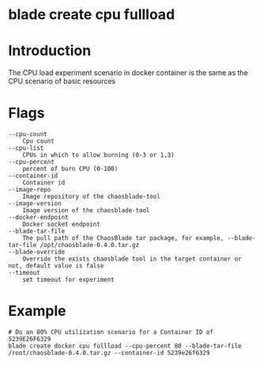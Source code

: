 # blade create cpu fullload

# **Introduction**
The CPU load experiment scenario in docker container is the same as the CPU scenario of basic resources
# **Flags**

```
--cpu-count
	Cpu count
--cpu-list
	CPUs in which to allow burning (0-3 or 1,3)
--cpu-percent
	percent of burn CPU (0-100)
--container-id
	Container id
--image-repo
	Image repository of the chaosblade-tool
--image-version
	Image version of the chaosblade-tool
--docker-endpoint
	Docker socket endpoint
--blade-tar-file
	The pull path of the ChaosBlade tar package, for example, --blade-tar-file /opt/chaosblade-0.4.0.tar.gz
--blade-override
	Override the exists chaosblade tool in the target container or not, default value is false
--timeout
	set timeout for experiment

```

# **Example**

````
# Do an 80% CPU utilization scenario for a Container ID of 5239E26F6329
blade create docker cpu fullload --cpu-percent 80 --blade-tar-file /root/chaosblade-0.4.0.tar.gz --container-id 5239e26f6329
````


